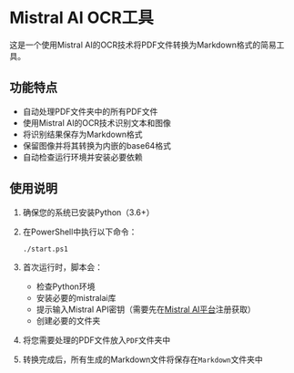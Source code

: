 # Mistral AI OCR工具

这是一个使用Mistral AI的OCR技术将PDF文件转换为Markdown格式的简易工具。

## 功能特点

- 自动处理PDF文件夹中的所有PDF文件
- 使用Mistral AI的OCR技术识别文本和图像
- 将识别结果保存为Markdown格式
- 保留图像并将其转换为内嵌的base64格式
- 自动检查运行环境并安装必要依赖

## 使用说明

1. 确保您的系统已安装Python（3.6+）
2. 在PowerShell中执行以下命令：
   ```
   ./start.ps1
   ```
3. 首次运行时，脚本会：
   - 检查Python环境
   - 安装必要的mistralai库
   - 提示输入Mistral API密钥（需要先在[Mistral AI平台](https://mistral.ai)注册获取）
   - 创建必要的文件夹

4. 将您需要处理的PDF文件放入`PDF`文件夹中
5. 转换完成后，所有生成的Markdown文件将保存在`Markdown`文件夹中

